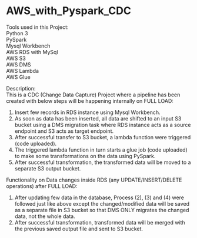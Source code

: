 # AWS_with_Pyspark_CDC

Tools used in this Project:  
Python 3  
PySpark  
Mysql Workbench  
AWS RDS with MySql  
AWS S3  
AWS DMS  
AWS Lambda  
AWS Glue  

Description:  
This is a CDC (Change Data Capture) Project where a pipeline has been created with below steps will be happening internally on FULL LOAD:  
1) Insert few records in RDS instance using Mysql Workbench.
2) As soon as data has been inserted, all data are shifted to an input S3 bucket using a DMS migration task where RDS instance acts as a source endpoint and S3 acts as target endpoint.
3) After successful transfer to S3 bucket, a lambda function were triggered (code uploaded).
4) The triggered lambda function in turn starts a glue job (code uploaded) to make some transformations on the data using PySpark.
5) After successful transformation, the transformed data will be moved to a separate S3 output bucket.


Functionality on Data changes inside RDS (any UPDATE/INSERT/DELETE operations) after FULL LOAD:
1) After updating few data in the database, Process (2), (3) and (4) were followed just like above except the changed/modified data will be saved as a separate file in S3 bucket so that DMS ONLY migrates the changed data, not the whole data.
2) After successful transformation, transformed data will be merged with the previous saved output file and sent to S3 bucket.
